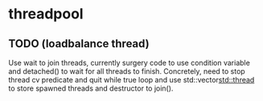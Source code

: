 # threadpool

## TODO (loadbalance thread)
Use wait to join threads, currently surgery code to use condition variable and detached() to wait for all threads to finish.
Concretely, need to stop thread cv predicate and quit while true loop and use std::vector<std::thread> to store spawned threads and destructor to join().
